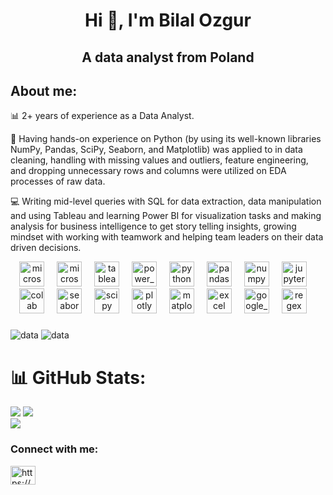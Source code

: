 <h1 align="center">Hi 👋, I'm Bilal Ozgur</h1>
<h2 align="center">A data analyst from Poland</h2>

<h2 align="left">About me:</h2>

📊 2+ years of experience as a Data Analyst.

 🚀 Having hands-on experience on Python (by using its well-known libraries NumPy, Pandas, SciPy, Seaborn, and Matplotlib) was applied to in data cleaning, handling with missing values and outliers, feature engineering, and dropping unnecessary rows and columns were utilized on EDA processes of raw data. 

💻 Writing mid-level queries with SQL for data extraction, data manipulation and using Tableau and learning Power BI for visualization tasks and making analysis for business intelligence to get story telling insights, growing mindset with working with teamwork and helping team leaders on their data driven decisions.





<div align="center">
  <img src="https://upload.wikimedia.org/wikipedia/commons/8/87/Sql_data_base_with_logo.png" height="40" alt="microsoftsqlserver logo"  />
  <img width="12" />
  <img src="https://brandslogos.com/wp-content/uploads/thumbs/microsoft-sql-server-logo-vector.svg" height="40" alt="microsoftsqlserver"  />
  <img width="12" />
  <img src="https://logos-world.net/wp-content/uploads/2021/10/Tableau-Emblem.png" height="40" alt="tableau"  />
  <img width="12" />
  <img src="https://seeklogo.com/images/P/power-bi-microsoft-logo-E4FC8DE4A9-seeklogo.com.png" height="40" alt="power_bi"  />
  <img width="12" />
  <img src="https://cdn.jsdelivr.net/gh/devicons/devicon/icons/python/python-original.svg" height="40" alt="python logo"  />
  <img width="12" />
  <img src="https://cdn.jsdelivr.net/gh/devicons/devicon/icons/pandas/pandas-original.svg" height="40" alt="pandas logo"  />
  <img width="12" />
  <img src="https://cdn.jsdelivr.net/gh/devicons/devicon/icons/numpy/numpy-original.svg" height="40" alt="numpy logo"  />
  <img width="12" />
  <img src="https://cdn.jsdelivr.net/gh/devicons/devicon/icons/jupyter/jupyter-original.svg" height="40" alt="jupyter logo"  />
  <img width="12" />
  <img src="https://c10.patreonusercontent.com/4/patreon-media/p/post/84107536/720cab46567f4a78981b3496b5da35b1/eyJ3Ijo2MjB9/2.png?token-time=1695081600&token-hash=gsXr_TPxuAa0dkGibnqXeKpwM6HYhyO8OYya0gNEfjM%3D" height="40" alt="colab"  />
  <img width="12" />
  <img src="https://seaborn.pydata.org/_images/logo-tall-lightbg.svg" height="40" alt="seaborn"  />
  <img width="12" />
  <img src="https://studyopedia.com/wp-content/uploads/2023/07/scipy.png" height="40" alt="scipy"  />
  <img width="12" />
  <img src="https://www.vectorlogo.zone/logos/plot_ly/plot_ly-official.svg" height="40" alt="plotly"  />
  <img width="12" />
  <img src="https://upload.wikimedia.org/wikipedia/commons/thumb/0/01/Created_with_Matplotlib-logo.svg/2048px-Created_with_Matplotlib-logo.svg.png" height="40" alt="matplotlib"  />
  <img width="12" />
  <img src="https://1000logos.net/wp-content/uploads/2020/08/Microsoft-Excel-Logo.png" height="40" alt="excel"  />
  <img width="12" />
  <img src="https://www.computerhope.com/jargon/g/google-sheets.png" height="40" alt="google_sheet"  />
  <img width="12" />
  <img src="https://testmatick.com/wp-content/uploads/2021/03/RegEx-Logo.png" height="40" alt="regex"  />
  <img width="12" />
  
</div>

###

![data](https://user-images.githubusercontent.com/130503711/232925985-0f5c6f3c-c77f-456c-8813-0bb3afd736dc.gif) ![data](https://github.com/bilal-ozgur/bilal-ozgur/assets/130503711/0d34b823-1f8a-4fcf-be02-acaade42dfaf)




# 📊 GitHub Stats:

![](https://github-readme-stats.vercel.app/api?username=bilal-ozgur&theme=tokyonight&hide_border=false&include_all_commits=false&count_private=false)
![](https://github-readme-streak-stats.herokuapp.com/?user=bilal-ozgur&theme=tokyonight&hide_border=false)<br/>
![](https://github-readme-stats.vercel.app/api/top-langs/?username=bilal-ozgur&theme=tokyonight&hide_border=false&include_all_commits=false&count_private=false&layout=compact)


<h3 align="left">Connect with me:</h3>
<p align="left">
<a href="https://www.linkedin.com/in/bilal-talha-ozgur/" target="blank"><img align="center" src="https://raw.githubusercontent.com/rahuldkjain/github-profile-readme-generator/master/src/images/icons/Social/linked-in-alt.svg" alt="https://www.linkedin.com/in/bilal-talha-ozgur/" height="30" width="40" /></a>
</p>










